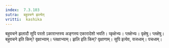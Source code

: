```yaml
---
index:  7.3.103
sutra:  बहुवचने झल्येत्
vritti:  kashika 
---
```


बहुवचने झलादौ सुपि परतो ऽकारान्तस्य अङ्गस्य एकारादेशो भवति। व्कृक्षेभ्यः। प्लक्षेभ्यः। वृक्षेषु। प्लक्षेषु। बहुवचने इति किम्? वृक्षाभ्याम्। प्लक्षाभ्याम्। झलि इति किम्? वृक्षाणाम्। सुपि इत्येव, यजध्वम्। पचध्वम्।

